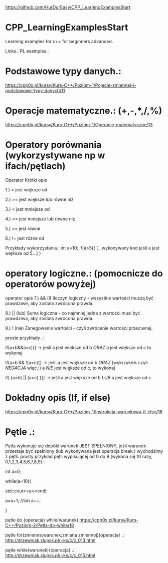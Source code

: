 https://github.com/HurDurEasy/CPP_LearningExamplesStart
# CPP_LearningExamplesStart
Learning examples for c++ for beginners advanced. 

Links.:
PL examples.:
# Podstawowe typy danych.:
https://cpp0x.pl/kursy/Kurs-C++/Poziom-1/Pojecie-zmiennej-i-podstawowe-typy-danych/11

# Operacje matematyczne.: (+,-,*,/,%)
https://cpp0x.pl/kursy/Kurs-C++/Poziom-1/Operacje-matematyczne/13

# Operatory porównania (wykorzystywane np w ifach/pętlach)
Operator	  Krótki opis

1.) >	      jest większe od 

2.) >=	    jest większe lub równe niż 

3.) <	      jest mniejsze od 

4.) <=	    jest mniejsze lub równe niż 

5.) ==	    jest równe

6.) !=      jest różne od

Przykłady wykorzystania.:
int a=10;
if(a>5){ [...wykonywany kod jeśli a jest większe od 5...] }

# operatory logiczne.: (pomocnicze do operatorów powyżej)
operator        opis
7.) &&	          (I) Iloczyn logiczny - wszystkie wartości muszą być prawdziwe, aby została zwrócona prawda.

8.) ||	          (lub) Suma logiczna - co najmniej jedna z wartości musi być prawdziwa, aby została zwrócona prawda.

9.) !	            (nie) Zanegowanie wartości - czyli zwrócenie wartości przeciwnej.

proste przykłady .:

if(a>b&&a>c){} -> jeśli a jest większe od b _ORAZ_ a jest większe od c to wykonaj

if(a>b && !(a>c){} -> jeśli a jest większe od b _ORAZ_  (wykrzyknik czyli _NEGACJA_ więc.:) a _NIE_ jest większe od c, to wykonaj

if( (a>b) || (a>c) ){} -> jeśli a jest większe od b _LUB_ a jest większe od c



# Dokładny opis (If, if else)
https://cpp0x.pl/kursy/Kurs-C++/Poziom-1/Instrukcja-warunkowa-if-else/16


# Pętle .: 
Pętla wykonuje się dopóki warunek JEST SPEŁNIONY, jeśli warunek przestaje być spełniony (lub wykonywana jest operacja break;) wychodzimy z pętli.
prosty przykład pętli wypisującej od 0 do 9 (wykona się 10 razy, 0,1,2,3,4,5,6,7,8,9).:

int a=0;

while(a<10){

  std::cout<<a<<endl;
  
  a=a+1; //lub a++;
  
  }

pętle do {operacja} while(warunek)   https://cpp0x.pl/kursy/Kurs-C++/Poziom-2/Petla-do-while/18

pętle for(zmienna;warunek;zmiana zmiennej){operacja}  .: http://drzewniak.slupsk.pl/~ks/c/c_013.html

pętle while(warunek){operacja} .: http://drzewniak.slupsk.pl/~ks/c/c_015.html


